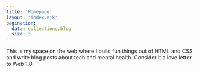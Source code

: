```yaml
---
title: 'Homepage'
layout: 'index.njk'
pagination:
  data: collections.blog
  size: 3
---
```



This is my space on the web where I build fun things out of HTML and CSS and write blog posts about tech and mental health. Consider it a love letter to Web 1.0.

